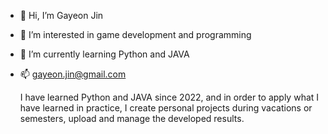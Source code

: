 - 👋 Hi, I’m Gayeon Jin
- 👀 I’m interested in game development and programming
- 🌱 I’m currently learning Python and JAVA
- 📫 gayeon.jin@gmail.com

  I have learned Python and JAVA since 2022, and in order to apply what I have learned in practice, I create personal projects during vacations or semesters, upload and manage the developed results.

<!---
GayeonJin/GayeonJin is a ✨ special ✨ repository because its `README.md` (this file) appears on your GitHub profile.
You can click the Preview link to take a look at your changes.
--->
